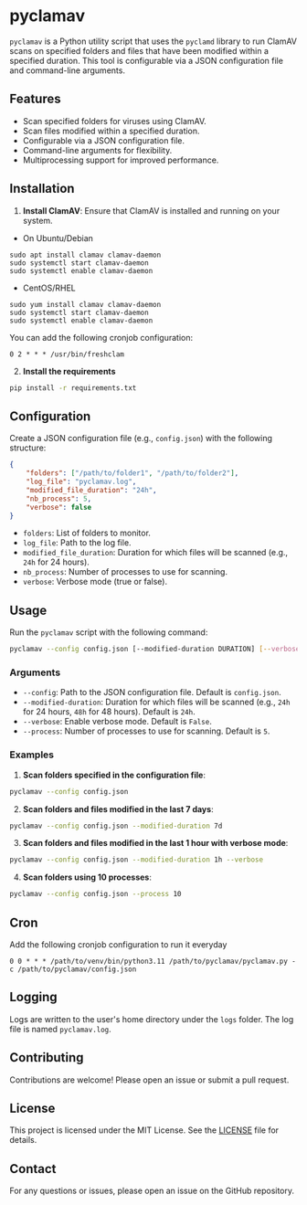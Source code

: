 # pyclamav

`pyclamav` is a Python utility script that uses the `pyclamd` library to run ClamAV scans on specified folders and files that have been modified within a specified duration. This tool is configurable via a JSON configuration file and command-line arguments.

## Features

- Scan specified folders for viruses using ClamAV.
- Scan files modified within a specified duration.
- Configurable via a JSON configuration file.
- Command-line arguments for flexibility.
- Multiprocessing support for improved performance.

## Installation

1. **Install ClamAV**: Ensure that ClamAV is installed and running on your system.

- On Ubuntu/Debian

```
sudo apt install clamav clamav-daemon
sudo systemctl start clamav-daemon
sudo systemctl enable clamav-daemon
```

- CentOS/RHEL

```
sudo yum install clamav clamav-daemon
sudo systemctl start clamav-daemon
sudo systemctl enable clamav-daemon
```

You can add the following cronjob configuration:

```
0 2 * * * /usr/bin/freshclam
```

2. **Install the requirements**

```bash
pip install -r requirements.txt
```

## Configuration

Create a JSON configuration file (e.g., `config.json`) with the following structure:

```json
{
    "folders": ["/path/to/folder1", "/path/to/folder2"],
    "log_file": "pyclamav.log",
    "modified_file_duration": "24h",
    "nb_process": 5,
    "verbose": false
}
```

- `folders`: List of folders to monitor.
- `log_file`: Path to the log file.
- `modified_file_duration`: Duration for which files will be scanned (e.g., `24h` for 24 hours).
- `nb_process`: Number of processes to use for scanning.
- `verbose`: Verbose mode (true or false).

## Usage

Run the `pyclamav` script with the following command:

```bash
pyclamav --config config.json [--modified-duration DURATION] [--verbose] [--process NB_PROCESS]
```

### Arguments

- `--config`: Path to the JSON configuration file. Default is `config.json`.
- `--modified-duration`: Duration for which files will be scanned (e.g., `24h` for 24 hours, `48h` for 48 hours). Default is `24h`.
- `--verbose`: Enable verbose mode. Default is `False`.
- `--process`: Number of processes to use for scanning. Default is `5`.

### Examples

1. **Scan folders specified in the configuration file**:

```bash
pyclamav --config config.json
```

2. **Scan folders and files modified in the last 7 days**:

```bash
pyclamav --config config.json --modified-duration 7d
```

3. **Scan folders and files modified in the last 1 hour with verbose mode**:

```bash
pyclamav --config config.json --modified-duration 1h --verbose
```

4. **Scan folders using 10 processes**:

```bash
pyclamav --config config.json --process 10
```

## Cron

Add the following cronjob configuration to run it everyday

```
0 0 * * * /path/to/venv/bin/python3.11 /path/to/pyclamav/pyclamav.py -c /path/to/pyclamav/config.json
```

## Logging

Logs are written to the user's home directory under the `logs` folder. The log file is named `pyclamav.log`.

## Contributing

Contributions are welcome! Please open an issue or submit a pull request.

## License

This project is licensed under the MIT License. See the [LICENSE](LICENSE) file for details.

## Contact

For any questions or issues, please open an issue on the GitHub repository.